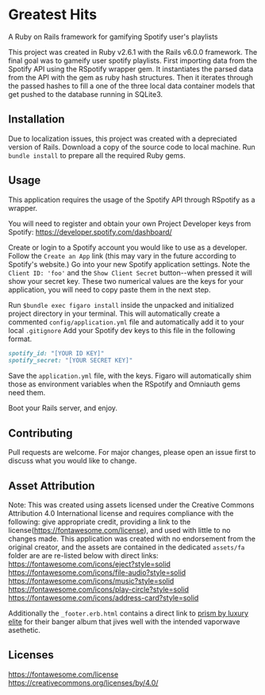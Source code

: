 # Greatest Hits

A Ruby on Rails framework for gamifying Spotify user's playlists

This project was created in Ruby v2.6.1 with the Rails v6.0.0 framework. The final goal was to gameify user spotify playlists. First importing data from the Spotify API using the RSpotify wrapper gem. It instantiates the parsed data from the API with the gem as ruby hash structures. Then it iterates through the passed hashes to fill a one of the three local data container models that get pushed to the database running in SQLite3.
## Installation
Due to localization issues, this project was created with a depreciated version of Rails.
Download a copy of the source code to local machine. Run `bundle install` to prepare all the required Ruby gems. 
## Usage
This application requires the usage of the Spotify API through RSpotify as a wrapper. 

You will need to register and obtain your own Project Developer keys from Spotify: https://developer.spotify.com/dashboard/

Create or login to a Spotify account you would like to use as a developer. Follow the `Create an App` link (this may vary in the future according to Spotify's website.) Go into your new Spotify application settings. Note the `Client ID: 'foo'` and the `Show Client Secret` button--when pressed it will show your secret key. These two numerical values are the keys for your application, you will need to copy paste them in the next step.

Run `$bundle exec figaro install` inside the unpacked and initialized project directory in your terminal.
This will automatically create a commented `config/application.yml` file and automatically add it to your local `.gitignore` Add your Spotify dev keys to this file in the following format.
```ruby
spotify_id: "[YOUR ID KEY]"
spotify_secret: "[YOUR SECRET KEY]" 
```

Save the `application.yml` file, with the keys. Figaro will automatically shim those as environment variables when the RSpotify and Omniauth gems need them. 

Boot your Rails server, and enjoy.

## Contributing
Pull requests are welcome. For major changes, please open an issue first to discuss what you would like to change.

## Asset Attribution
Note: This was created using assets licensed under the Creative Commons Attribution 4.0 International license and requires compliance with the following: give appropriate credit, providing a link to the license(https://fontawesome.com/license), and used with little to no changes made. This application was created with no endorsement from the original creator, and the assets are contained in the dedicated `assets/fa` folder are are re-listed below with direct links:
    https://fontawesome.com/icons/eject?style=solid
    https://fontawesome.com/icons/file-audio?style=solid
    https://fontawesome.com/icons/music?style=solid
    https://fontawesome.com/icons/play-circle?style=solid
    https://fontawesome.com/icons/address-card?style=solid

Additionally the `_footer.erb.html` contains a direct link to <a href="https://luxuryelite.bandcamp.com/album/prism">prism by luxury elite</a> for their banger album that jives well with the intended vaporwave asethetic.

## Licenses
https://fontawesome.com/license  
https://creativecommons.org/licenses/by/4.0/


